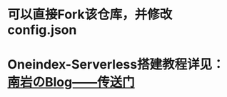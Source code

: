 # 可以直接Fork该仓库，并修改config.json

# Oneindex-Serverless搭建教程详见：[南岩のBlog——传送门](https://www.yelow.ga/post/dd57.html)